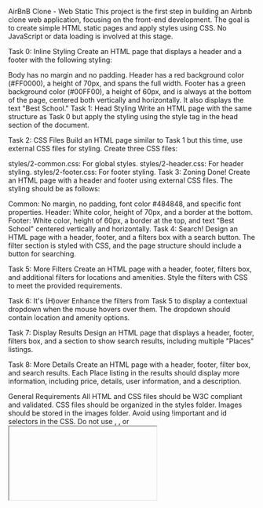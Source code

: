 AirBnB Clone - Web Static
This project is the first step in building an Airbnb clone web application, focusing on the front-end development. The goal is to create simple HTML static pages and apply styles using CSS. No JavaScript or data loading is involved at this stage.

Task 0: Inline Styling
Create an HTML page that displays a header and a footer with the following styling:

Body has no margin and no padding.
Header has a red background color (#FF0000), a height of 70px, and spans the full width.
Footer has a green background color (#00FF00), a height of 60px, and is always at the bottom of the page, centered both vertically and horizontally. It also displays the text "Best School."
Task 1: Head Styling
Write an HTML page with the same structure as Task 0 but apply the styling using the style tag in the head section of the document.

Task 2: CSS Files
Build an HTML page similar to Task 1 but this time, use external CSS files for styling. Create three CSS files:

styles/2-common.css: For global styles.
styles/2-header.css: For header styling.
styles/2-footer.css: For footer styling.
Task 3: Zoning Done!
Create an HTML page with a header and footer using external CSS files. The styling should be as follows:

Common: No margin, no padding, font color #484848, and specific font properties.
Header: White color, height of 70px, and a border at the bottom.
Footer: White color, height of 60px, a border at the top, and text "Best School" centered vertically and horizontally.
Task 4: Search!
Design an HTML page with a header, footer, and a filters box with a search button. The filter section is styled with CSS, and the page structure should include a button for searching.

Task 5: More Filters
Create an HTML page with a header, footer, filters box, and additional filters for locations and amenities. Style the filters with CSS to meet the provided requirements.

Task 6: It's (H)over
Enhance the filters from Task 5 to display a contextual dropdown when the mouse hovers over them. The dropdown should contain location and amenity options.

Task 7: Display Results
Design an HTML page that displays a header, footer, filters box, and a section to show search results, including multiple "Places" listings.

Task 8: More Details
Create an HTML page with a header, footer, filter box, and search results. Each Place listing in the results should display more information, including price, details, user information, and a description.

General Requirements
All HTML and CSS files should be W3C compliant and validated.
CSS files should be organized in the styles folder.
Images should be stored in the images folder.
Avoid using !important and id selectors in the CSS.
Do not use <img>, <embed>, or <iframe> tags.
No JavaScript is allowed.

